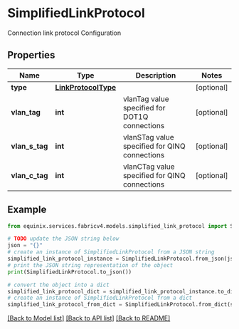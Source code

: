 # SimplifiedLinkProtocol

Connection link protocol Configuration

## Properties

Name | Type | Description | Notes
------------ | ------------- | ------------- | -------------
**type** | [**LinkProtocolType**](LinkProtocolType.md) |  | [optional] 
**vlan_tag** | **int** | vlanTag value specified for DOT1Q connections | [optional] 
**vlan_s_tag** | **int** | vlanSTag value specified for QINQ connections | [optional] 
**vlan_c_tag** | **int** | vlanCTag value specified for QINQ connections | [optional] 

## Example

```python
from equinix.services.fabricv4.models.simplified_link_protocol import SimplifiedLinkProtocol

# TODO update the JSON string below
json = "{}"
# create an instance of SimplifiedLinkProtocol from a JSON string
simplified_link_protocol_instance = SimplifiedLinkProtocol.from_json(json)
# print the JSON string representation of the object
print(SimplifiedLinkProtocol.to_json())

# convert the object into a dict
simplified_link_protocol_dict = simplified_link_protocol_instance.to_dict()
# create an instance of SimplifiedLinkProtocol from a dict
simplified_link_protocol_from_dict = SimplifiedLinkProtocol.from_dict(simplified_link_protocol_dict)
```
[[Back to Model list]](../README.md#documentation-for-models) [[Back to API list]](../README.md#documentation-for-api-endpoints) [[Back to README]](../README.md)


